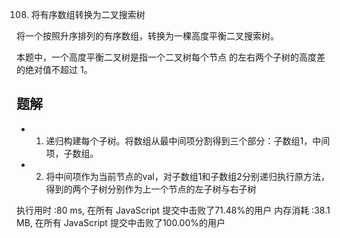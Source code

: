 108. 将有序数组转换为二叉搜索树

将一个按照升序排列的有序数组，转换为一棵高度平衡二叉搜索树。

本题中，一个高度平衡二叉树是指一个二叉树每个节点 的左右两个子树的高度差的绝对值不超过 1。


## 题解
- 1. 递归构建每个子树。将数组从最中间项分割得到三个部分：子数组1，中间项，子数组。
- 2. 将中间项作为当前节点的val，对子数组1和子数组2分别递归执行原方法，得到的两个子树分别作为上一个节点的左子树与右子树


执行用时 :80 ms, 在所有 JavaScript 提交中击败了71.48%的用户
内存消耗 :38.1 MB, 在所有 JavaScript 提交中击败了100.00%的用户